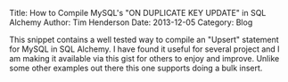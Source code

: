 Title: How to Compile MySQL's "ON DUPLICATE KEY UPDATE" in SQL Alchemy
Author: Tim Henderson
Date: 2013-12-05
Category: Blog

This snippet contains a well tested way to compile an "Upsert" statement for
MySQL in SQL Alchemy. I have found it useful for several project and I am making
it available via this gist for others to enjoy and improve. Unlike some other
examples out there this one supports doing a bulk insert.

<script src="https://gist.github.com/timtadh/7811458.js"></script>
